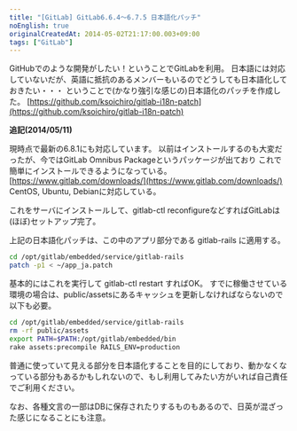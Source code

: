 ```yaml
---
title: "[GitLab] GitLab6.6.4〜6.7.5 日本語化パッチ"
noEnglish: true
originalCreatedAt: 2014-05-02T21:17:00.003+09:00
tags: ["GitLab"]
---
```

GitHubでのような開発がしたい！ということでGitLabを利用。
日本語には対応していないだが、英語に抵抗のあるメンバーもいるのでどうしても日本語化しておきたい・・・
ということで(かなり強引な感じの)日本語化のパッチを作成した。
[https://github.com/ksoichiro/gitlab-i18n-patch](https://github.com/ksoichiro/gitlab-i18n-patch)
<!--more-->
**追記(2014/05/11)**

現時点で最新の6.8.1にも対応しています。
以前はインストールするのも大変だったが、今ではGitLab Omnibus Packageというパッケージが出ており
これで簡単にインストールできるようになっている。
[https://www.gitlab.com/downloads/](https://www.gitlab.com/downloads/)
CentOS, Ubuntu, Debianに対応している。

これをサーバにインストールして、gitlab-ctl reconfigureなどすればGitLabは(ほぼ)セットアップ完了。

上記の日本語化パッチは、この中のアプリ部分である gitlab-rails に適用する。

```sh
cd /opt/gitlab/embedded/service/gitlab-rails
patch -p1 < ~/app_ja.patch
```

基本的にはこれを実行して gitlab-ctl restart すればOK。
すでに稼働させている環境の場合は、public/assetsにあるキャッシュを更新しなければならないので以下も必要。

```sh
cd /opt/gitlab/embedded/service/gitlab-rails
rm -rf public/assets
export PATH=$PATH:/opt/gitlab/embedded/bin
rake assets:precompile RAILS_ENV=production
```

普通に使っていて見える部分を日本語化することを目的にしており、動かなくなっている部分もあるかもしれないので、もし利用してみたい方がいれば自己責任でご利用ください。

なお、各種文言の一部はDBに保存されたりするものもあるので、日英が混ざった感じになることにも注意。
